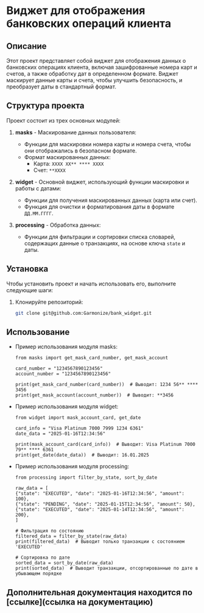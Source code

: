 # Виджет для отображения банковских операций клиента

## Описание

Этот проект представляет собой виджет для отображения данных о банковских операциях клиента, включая зашифрованные номера карт и счетов, а также обработку дат в определенном формате. Виджет маскирует данные карты и счета, чтобы улучшить безопасность, и преобразует даты в стандартный формат.

## Структура проекта

Проект состоит из трех основных модулей:

1. **masks** - Маскирование данных пользователя:
   - Функции для маскировки номера карты и номера счета, чтобы они отображались в безопасном формате.
   - Формат маскированных данных:
     - Карта: `XXXX XX** **** XXXX`
     - Счет: `**XXXX`

2. **widget** - Основной виджет, использующий функции маскировки и работы с датами:
   - Функции для получения маскированных данных (карта или счет).
   - Функция для очистки и форматирования даты в формате `ДД.ММ.ГГГГ`.

3. **processing** - Обработка данных:
   - Функции для фильтрации и сортировки списка словарей, содержащих данные о транзакциях, на основе ключа `state` и даты.

## Установка

Чтобы установить проект и начать использовать его, выполните следующие шаги:

1. Клонируйте репозиторий:
   ```bash
   git clone git@github.com:Garmonize/bank_widget.git
   ```

## Использование

- Пример использования модуля masks:

    ```
    from masks import get_mask_card_number, get_mask_account

    card_number = "1234567890123456"
    account_number = "1234567890123456"

    print(get_mask_card_number(card_number))  # Выводит: 1234 56** **** 3456
    print(get_mask_account(account_number))  # Выводит: **3456
    ```
- Пример использования модуля widget:

    ```
    from widget import mask_account_card, get_date

    card_info = "Visa Platinum 7000 7999 1234 6361"
    date_data = "2025-01-16T12:34:56"

    print(mask_account_card(card_info))  # Выводит: Visa Platinum 7000 79** **** 6361
    print(get_date(date_data))  # Выводит: 16.01.2025

    ```
  
- Пример использования модуля processing:

    ```
    from processing import filter_by_state, sort_by_date

    raw_data = [
    {"state": "EXECUTED", "date": "2025-01-16T12:34:56", "amount": 100},
    {"state": "PENDING", "date": "2025-01-15T12:34:56", "amount": 50},
    {"state": "EXECUTED", "date": "2025-01-14T12:34:56", "amount": 200},
    ]

    # Фильтрация по состоянию
    filtered_data = filter_by_state(raw_data)
    print(filtered_data)  # Выводит только транзакции с состоянием 'EXECUTED'

    # Сортировка по дате
    sorted_data = sort_by_date(raw_data)
    print(sorted_data)  # Выводит транзакции, отсортированные по дате в убывающем порядке
    ```
## Дополнительная документация находится по [ссылке](ссылка на документацию)